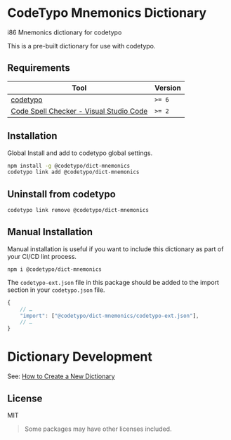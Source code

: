 # CodeTypo Mnemonics Dictionary

i86 Mnemonics dictionary for codetypo

This is a pre-built dictionary for use with codetypo.

## Requirements

| Tool                                                                                                                                 | Version |
| ------------------------------------------------------------------------------------------------------------------------------------ | ------- |
| [codetypo](https://github.com/khulnasoft/codetypo)                                                                               | `>= 6`  |
| [Code Spell Checker - Visual Studio Code](https://marketplace.visualstudio.com/items?itemName=khulnasoft.code-spell-checker) | `>= 2`  |

## Installation

Global Install and add to codetypo global settings.

```sh
npm install -g @codetypo/dict-mnemonics
codetypo link add @codetypo/dict-mnemonics
```

## Uninstall from codetypo

```sh
codetypo link remove @codetypo/dict-mnemonics
```

## Manual Installation

Manual installation is useful if you want to include this dictionary as part of your CI/CD lint process.

```
npm i @codetypo/dict-mnemonics
```

The `codetypo-ext.json` file in this package should be added to the import section in your `codetypo.json` file.

```javascript
{
    // …
    "import": ["@codetypo/dict-mnemonics/codetypo-ext.json"],
    // …
}
```

# Dictionary Development

See: [How to Create a New Dictionary](https://github.com/khulnasoft/codetypo#how-to-create-a-new-dictionary)

## License

MIT

> Some packages may have other licenses included.
